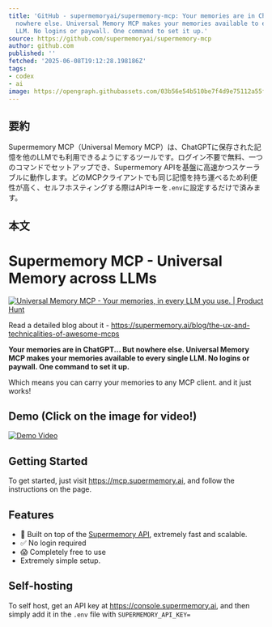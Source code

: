 ```yaml
---
title: 'GitHub - supermemoryai/supermemory-mcp: Your memories are in ChatGPT... But
  nowhere else. Universal Memory MCP makes your memories available to every single
  LLM. No logins or paywall. One command to set it up.'
source: https://github.com/supermemoryai/supermemory-mcp
author: github.com
published: ''
fetched: '2025-06-08T19:12:28.198186Z'
tags:
- codex
- ai
image: https://opengraph.githubassets.com/03b56e54b510be7f4d9e75112a55fef6e5c8df7499373310a58274aa03db3196/supermemoryai/supermemory-mcp
---
```


## 要約

Supermemory MCP（Universal Memory MCP）は、ChatGPTに保存された記憶を他のLLMでも利用できるようにするツールです。ログイン不要で無料、一つのコマンドでセットアップでき、Supermemory APIを基盤に高速かつスケーラブルに動作します。どのMCPクライアントでも同じ記憶を持ち運べるため利便性が高く、セルフホスティングする際はAPIキーを`.env`に設定するだけで済みます。

## 本文

# Supermemory MCP - Universal Memory across LLMs

[![Universal Memory MCP - Your memories, in every LLM you use. | Product Hunt](https://api.producthunt.com/widgets/embed-image/v1/top-post-badge.svg?post_id=954861&theme=neutral&period=daily&t=1749339045428)](https://www.producthunt.com/products/supermemory?embed=true&utm_source=badge-top-post-badge&utm_medium=badge&utm_source=badge-universal-memory-mcp)

Read a detailed blog about it - https://supermemory.ai/blog/the-ux-and-technicalities-of-awesome-mcps

**Your memories are in ChatGPT... But nowhere else. Universal Memory MCP makes your memories available to every single LLM. No logins or paywall. One command to set it up.**

Which means you can carry your memories to any MCP client. and it just works!

## Demo (Click on the image for video!)

[![Demo Video](https://raw.githubusercontent.com/supermemoryai/supermemory-mcp/main/public/og-image.png)](https://youtu.be/ST6BR3vT5Xw)

## Getting Started

To get started, just visit https://mcp.supermemory.ai, and follow the instructions on the page.

## Features

- 🚀 Built on top of the [Supermemory API](https://supermemory.ai), extremely fast and scalable.
- ✅ No login required
- 😱 Completely free to use
- Extremely simple setup.

## Self-hosting

To self host, get an API key at https://console.supermemory.ai, and then simply add it in the `.env` file with `SUPERMEMORY_API_KEY=`
